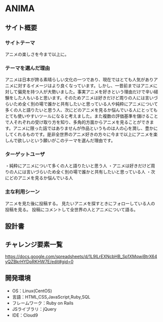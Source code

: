 # ANIMA

## サイト概要


### サイトテーマ
アニメの楽しさを今まで以上に。

### テーマを選んだ理由
アニメは日本が誇る素晴らしい文化の一つであり、現在ではとても人気がありアニメに対するイメージはより良くなっています。しかし、一昔前まではアニメに対して偏見を持つ人が大勢いました。事実アニメを好きという理由だけで辛い経験をした人もいると思います。そのためアニメは好きだけど周りの人には言いづらいため全く別の場で誰かと共有したいと思っている人や純粋にアニメについて多くの人と語りたいと思う人、次にどのアニメを見るか悩んでいる人にとってもとても使いやすいツールになると考えました。また複数の評価基準を儲けることで人それぞれの受け取り方を知り、多角的方面からアニメを見ることができます。アニメに限った話ではありませんが作品というものは人の心を潤し、豊かにしてくれるものです。是非全世界のアニメ好きの方々に今まで以上にアニメを楽しんで欲しいという願いがこのテーマを選んだ理由です。

### ターゲットユーザ
・純粋にアニメについて多くの人と語りたいと思う人
・アニメは好きだけど周りの人には言いづらいため全く別の場で誰かと共有したいと思っている人
・次にどのアニメを見るか悩んでいる人


### 主な利用シーン
アニメを見た後に投稿する。
見たいアニメを探すときにフォローしている人の投稿を見る。
投稿にコメントして全世界の人とアニメについて語る。

## 設計書

## チャレンジ要素一覧
https://docs.google.com/spreadsheets/d/1L9lLrEXNcbHB_Sp1XMqwiBtrX64yQZBkrHYDpRKHW7E/edit#gid=0

## 開発環境
- OS：Linux(CentOS)
- 言語：HTML,CSS,JavaScript,Ruby,SQL
- フレームワーク：Ruby on Rails
- JSライブラリ：jQuery
- IDE：Cloud9
